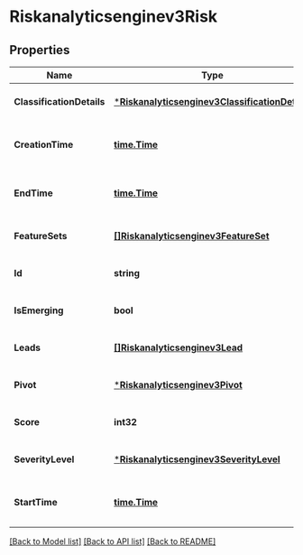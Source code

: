 # Riskanalyticsenginev3Risk

## Properties
Name | Type | Description | Notes
------------ | ------------- | ------------- | -------------
**ClassificationDetails** | [***Riskanalyticsenginev3ClassificationDetails**](riskanalyticsenginev3ClassificationDetails.md) |  | [optional] [default to null]
**CreationTime** | [**time.Time**](time.Time.md) | The risk creation time in format YYYY-MM-DDTHH:mm:ss.sssZ. | [optional] [default to null]
**EndTime** | [**time.Time**](time.Time.md) | The leads end time in format YYYY-MM-DDTHH:mm:ss.sssZ. | [optional] [default to null]
**FeatureSets** | [**[]Riskanalyticsenginev3FeatureSet**](riskanalyticsenginev3FeatureSet.md) | The risk features (scores). | [optional] [default to null]
**Id** | **string** | The risk id. | [optional] [default to null]
**IsEmerging** | **bool** |  | [optional] [default to null]
**Leads** | [**[]Riskanalyticsenginev3Lead**](riskanalyticsenginev3Lead.md) | The risk leads. | [optional] [default to null]
**Pivot** | [***Riskanalyticsenginev3Pivot**](riskanalyticsenginev3Pivot.md) |  | [optional] [default to null]
**Score** | **int32** | The risk score. | [optional] [default to null]
**SeverityLevel** | [***Riskanalyticsenginev3SeverityLevel**](riskanalyticsenginev3SeverityLevel.md) |  | [optional] [default to null]
**StartTime** | [**time.Time**](time.Time.md) | The leads start time in format YYYY-MM-DDTHH:mm:ss.sssZ. | [optional] [default to null]

[[Back to Model list]](../README.md#documentation-for-models) [[Back to API list]](../README.md#documentation-for-api-endpoints) [[Back to README]](../README.md)

